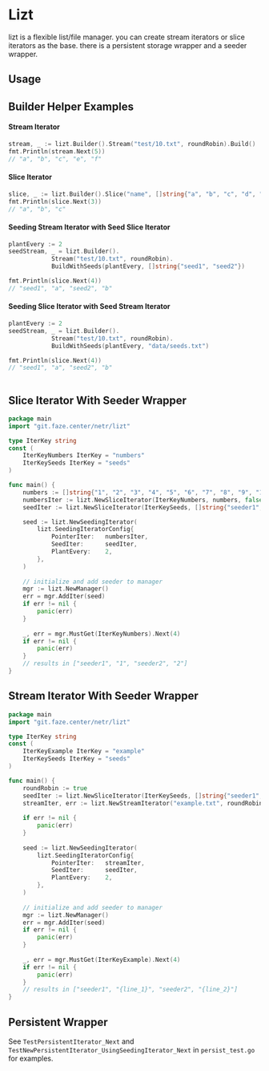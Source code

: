 # Lizt
lizt is a flexible list/file manager. you can create stream iterators or slice iterators as the base. there is a persistent storage wrapper and a seeder wrapper.

## Usage

## Builder Helper Examples

#### Stream Iterator
```go
stream, _ := lizt.Builder().Stream("test/10.txt", roundRobin).Build()
fmt.Println(stream.Next(5))
// "a", "b", "c", "e", "f"
```

#### Slice Iterator
```go
slice, _ := lizt.Builder().Slice("name", []string{"a", "b", "c", "d", "e"}, roundRobin).Build()
fmt.Println(slice.Next(3))
// "a", "b", "c"
```

#### Seeding Stream Iterator with Seed Slice Iterator
```go
plantEvery := 2
seedStream, _ = lizt.Builder().
            Stream("test/10.txt", roundRobin).
            BuildWithSeeds(plantEvery, []string{"seed1", "seed2"})

fmt.Println(slice.Next(4))
// "seed1", "a", "seed2", "b"
```

#### Seeding Slice Iterator with Seed Stream Iterator
```go
plantEvery := 2
seedStream, _ = lizt.Builder().
            Stream("test/10.txt", roundRobin).
            BuildWithSeeds(plantEvery, "data/seeds.txt")

fmt.Println(slice.Next(4))
// "seed1", "a", "seed2", "b"
	
```

## Slice Iterator With Seeder Wrapper
```go
package main
import "git.faze.center/netr/lizt"

type IterKey string
const (
	IterKeyNumbers IterKey = "numbers"   
	IterKeySeeds IterKey = "seeds"
)

func main() {
    numbers := []string{"1", "2", "3", "4", "5", "6", "7", "8", "9", "10"}
    numbersIter := lizt.NewSliceIterator(IterKeyNumbers, numbers, false)
    seedIter := lizt.NewSliceIterator(IterKeySeeds, []string{"seeder1", "seeder2"}, true)

    seed := lizt.NewSeedingIterator(
        lizt.SeedingIteratorConfig{
            PointerIter:   numbersIter,
            SeedIter:      seedIter,
            PlantEvery:    2,
        },
    )
    
    // initialize and add seeder to manager
    mgr := lizt.NewManager()
    err = mgr.AddIter(seed)
    if err != nil {
        panic(err)
    }
    
    _, err = mgr.MustGet(IterKeyNumbers).Next(4)
    if err != nil {
        panic(err)
    }
    // results in ["seeder1", "1", "seeder2", "2"]
}
```

## Stream Iterator With Seeder Wrapper
```go
package main
import "git.faze.center/netr/lizt"

type IterKey string
const (
    IterKeyExample IterKey = "example"
    IterKeySeeds IterKey = "seeds"
)

func main() {
    roundRobin := true
    seedIter := lizt.NewSliceIterator(IterKeySeeds, []string{"seeder1", "seeder2"}, roundRobin)
    streamIter, err := lizt.NewStreamIterator("example.txt", roundRobin)
	
    if err != nil {
        panic(err)
    }
    
    seed := lizt.NewSeedingIterator(
        lizt.SeedingIteratorConfig{
	        PointerIter:   streamIter,
	        SeedIter:      seedIter,
	        PlantEvery:    2,
        },
    )
    
    // initialize and add seeder to manager
    mgr := lizt.NewManager()
    err = mgr.AddIter(seed)
    if err != nil {
        panic(err)
    }
    
    _, err = mgr.MustGet(IterKeyExample).Next(4)
    if err != nil {
        panic(err)
    }
    // results in ["seeder1", "{line_1}", "seeder2", "{line_2}"]
}
```

## Persistent Wrapper
See `TestPersistentIterator_Next` and `TestNewPersistentIterator_UsingSeedingIterator_Next` in `persist_test.go` for examples.
